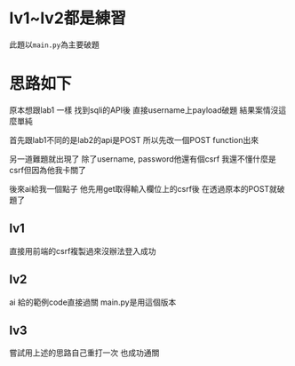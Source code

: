# lv1~lv2都是練習
此題以`main.py`為主要破題

# 思路如下
原本想跟lab1 一樣
找到sqli的API後
直接username上payload破題
結果案情沒這麼單純

首先跟lab1不同的是lab2的api是POST
所以先改一個POST function出來

另一道難題就出現了 除了username, password他還有個csrf
我還不懂什麼是csrf但因為他我卡關了

後來ai給我一個點子
他先用get取得輸入欄位上的csrf後
在透過原本的POST就破題了

## lv1 
直接用前端的csrf複製過來沒辦法登入成功
## lv2
ai 給的範例code直接過關
main.py是用這個版本
## lv3
嘗試用上述的思路自己重打一次 也成功通關